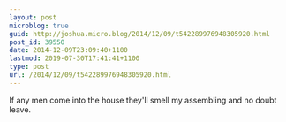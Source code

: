```yaml
---
layout: post
microblog: true
guid: http://joshua.micro.blog/2014/12/09/t542289976948305920.html
post_id: 39550
date: 2014-12-09T23:09:40+1100
lastmod: 2019-07-30T17:41:41+1100
type: post
url: /2014/12/09/t542289976948305920.html
---
```

If any men come into the house they'll smell my assembling and no doubt leave.
